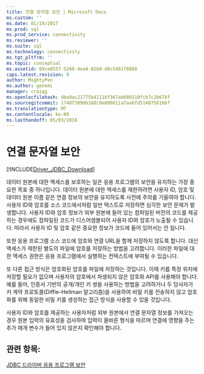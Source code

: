 ```yaml
---
title: 연결 문자열 보안 | Microsoft Docs
ms.custom: ''
ms.date: 01/19/2017
ms.prod: sql
ms.prod_service: connectivity
ms.reviewer: ''
ms.suite: sql
ms.technology: connectivity
ms.tgt_pltfrm: ''
ms.topic: conceptual
ms.assetid: 69ce8557-5260-4ea4-81b8-d0c5481f0868
caps.latest.revision: 9
author: MightyPen
ms.author: genemi
manager: craigg
ms.openlocfilehash: dbe0ac21775b41116f367ab688310fcb7c2b678f
ms.sourcegitcommit: 1740f3090b168c0e809611a7aa6fd514075616bf
ms.translationtype: MT
ms.contentlocale: ko-KR
ms.lasthandoff: 05/03/2018
---
```

# <a name="securing-connection-strings"></a>연결 문자열 보안
[!INCLUDE[Driver_JDBC_Download](../../includes/driver_jdbc_download.md)]

  데이터 원본에 대한 액세스를 보호하는 일은 응용 프로그램의 보안을 유지하는 가장 중요한 목표 중 하나입니다. 데이터 원본에 대한 액세스를 제한하려면 사용자 ID, 암호 및 데이터 원본 이름 같은 연결 정보의 보안을 유지하도록 사전에 주의를 기울여야 합니다. 사용자 ID와 암호를 소스 코드에서처럼 일반 텍스트로 저장하면 심각한 보안 문제가 발생합니다. 사용자 ID와 암호 정보가 외부 원본에 들어 있는 컴파일된 버전의 코드를 제공하는 경우에도 컴파일된 코드가 디스어셈블되어 사용자 ID와 암호가 노출될 수 있습니다. 따라서 사용자 ID 및 암호 같은 중요한 정보가 코드에 들어 있어서는 안 됩니다.  
  
 또한 응용 프로그램 소스 코드에 암호와 연결 URL을 함께 저장하지 않도록 합니다. 대신 액세스가 제한된 별도의 파일에 암호를 저장하는 방법을 고려합니다. 이러한 파일에 대한 액세스 권한은 응용 프로그램에서 실행하는 컨텍스트에 부여될 수 있습니다.  
  
 또 다른 접근 방식은 암호화된 암호를 파일에 저장하는 것입니다. 이때 키를 특정 위치에 저장할 필요가 없으며 사용자의 암호에서 파생되지 않은 암호화 API를 사용해야 합니다. 예를 들어, 인증서 기반의 공개/개인 키 쌍을 사용하는 방법을 고려하거나 두 당사자가 키 계약 프로토콜(Diffie-Hellman 알고리즘)을 사용하여 비밀 키를 전송하지 않고 암호화를 위해 동일한 비밀 키를 생성하는 접근 방식을 사용할 수 있을 것입니다.  
  
 사용자 ID와 암호를 제공하는 사용자처럼 외부 원본에서 연결 문자열 정보를 가져오는 경우 원본 입력의 유효성을 검사하여 입력이 올바른 형식을 따르며 연결에 영향을 주는 추가 매개 변수가 들어 있지 않은지 확인해야 합니다.  
  
## <a name="see-also"></a>관련 항목:  
 [JDBC 드라이버 응용 프로그램 보안](../../connect/jdbc/securing-jdbc-driver-applications.md)  
  
  
